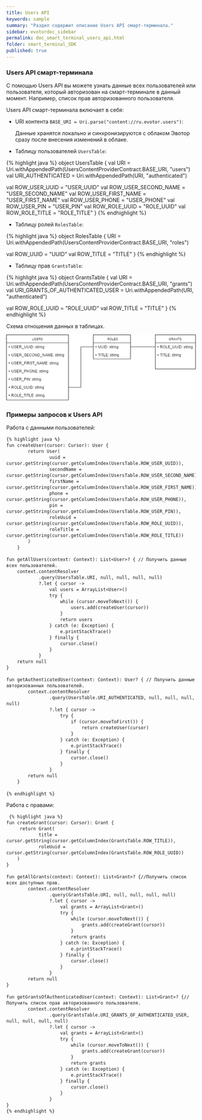```yaml
---
title: Users API
keywords: sample
summary: "Раздел содержит описание Users API смарт-терминала."
sidebar: evotordoc_sidebar
permalink: doc_smart_terminal_users_api.html
folder: smart_terminal_SDK
published: true
---
```


### Users API смарт-терминала

С помощью Users API вы можете узнать данные всех пользователей или пользователя, который авторизован на смарт-терминале в данный момент. Например, список прав авторизованного пользователя.



Users API смарт-терминала включает в себя:

* URI контента `BASE_URI = Uri.parse("content://ru.evotor.users")`:

    Данные хранятся локально и синхронизируются с облаком Эвотор сразу после внесения изменений в облаке.

* Таблицу пользователей `UsersTable`:

{% highlight java %}
object UsersTable {
val URI = Uri.withAppendedPath(UsersContentProviderContract.BASE_URI, "users")
val URI_AUTHENTICATED = Uri.withAppendedPath(URI, "authenticated")

val ROW_USER_UUID = "USER_UUID"
val ROW_USER_SECOND_NAME = "USER_SECOND_NAME"
val ROW_USER_FIRST_NAME = "USER_FIRST_NAME"
val ROW_USER_PHONE = "USER_PHONE"
val ROW_USER_PIN = "USER_PIN"
val ROW_ROLE_UUID = "ROLE_UUID"
val ROW_ROLE_TITLE = "ROLE_TITLE"
}
{% endhighlight %}

* Таблицу ролей `RolesTable`:

{% highlight java %}
object RolesTable {
URI = Uri.withAppendedPath(UsersContentProviderContract.BASE_URI, "roles")

val ROW_UUID = "UUID"
val ROW_TITLE = "TITLE"
}
{% endhighlight %}

* Таблицу прав `GrantsTable`:

{% highlight java %}
object GrantsTable {
val URI = Uri.withAppendedPath(UsersContentProviderContract.BASE_URI, "grants")
val URI_GRANTS_OF_AUTHENTICATED_USER = Uri.withAppendedPath(URI, "authenticated")

val ROW_ROLE_UUID = "ROLE_UUID"
val ROW_TITLE = "TITLE"
}
{% endhighlight %}


Схема отношения данных в таблицах.

![](images/UsersAPI.png "Диаграмма отношений данных")

### Примеры запросов к Users API

Работа с данными пользователей:

    {% highlight java %}
    fun createUser(cursor: Cursor): User {
            return User(
                    uuid = cursor.getString(cursor.getColumnIndex(UsersTable.ROW_USER_UUID)),
                    secondName = cursor.getString(cursor.getColumnIndex(UsersTable.ROW_USER_SECOND_NAME)),
                    firstName = cursor.getString(cursor.getColumnIndex(UsersTable.ROW_USER_FIRST_NAME)),
                    phone = cursor.getString(cursor.getColumnIndex(UsersTable.ROW_USER_PHONE)),
                    pin = cursor.getString(cursor.getColumnIndex(UsersTable.ROW_USER_PIN)),
                    roleUuid = cursor.getString(cursor.getColumnIndex(UsersTable.ROW_ROLE_UUID)),
                    roleTitle = cursor.getString(cursor.getColumnIndex(UsersTable.ROW_ROLE_TITLE))
            )
        }

    fun getAllUsers(context: Context): List<User>? { // Получить данные всех пользователей.
        context.contentResolver
                .query(UsersTable.URI, null, null, null, null)
                ?.let { cursor ->
                    val users = ArrayList<User>()
                    try {
                        while (cursor.moveToNext()) {
                            users.add(createUser(cursor))
                        }
                        return users
                    } catch (e: Exception) {
                        e.printStackTrace()
                    } finally {
                        cursor.close()
                    }
                }
        return null
    }

    fun getAuthenticatedUser(context: Context): User? { // Получить данные авторизованных пользователей.
            context.contentResolver
                    .query(UsersTable.URI_AUTHENTICATED, null, null, null, null)
                    ?.let { cursor ->
                        try {
                            if (cursor.moveToFirst()) {
                                return createUser(cursor)
                            }
                        } catch (e: Exception) {
                            e.printStackTrace()
                        } finally {
                            cursor.close()
                        }
                    }
            return null
        }

    {% endhighlight %}

Работа с правами:

     {% highlight java %}
    fun createGrant(cursor: Cursor): Grant {
         return Grant(
                title = cursor.getString(cursor.getColumnIndex(GrantsTable.ROW_TITLE)),
                roleUuid = cursor.getString(cursor.getColumnIndex(GrantsTable.ROW_ROLE_UUID))
        )
    }

    fun getAllGrants(context: Context): List<Grant>? {//Получить список всех доступных прав.
            context.contentResolver
                    .query(GrantsTable.URI, null, null, null, null)
                    ?.let { cursor ->
                        val grants = ArrayList<Grant>()
                        try {
                            while (cursor.moveToNext()) {
                                grants.add(createGrant(cursor))
                            }
                            return grants
                        } catch (e: Exception) {
                            e.printStackTrace()
                        } finally {
                            cursor.close()
                        }
                    }
            return null
    }

    fun getGrantsOfAuthenticatedUser(context: Context): List<Grant>? {//Получить список прав авторизованного пользователя.
            context.contentResolver
                    .query(GrantsTable.URI_GRANTS_OF_AUTHENTICATED_USER, null, null, null, null)
                    ?.let { cursor ->
                        val grants = ArrayList<Grant>()
                        try {
                            while (cursor.moveToNext()) {
                                grants.add(createGrant(cursor))
                            }
                            return grants
                        } catch (e: Exception) {
                            e.printStackTrace()
                        } finally {
                            cursor.close()
                        }
                    }
    }
    {% endhighlight %}
